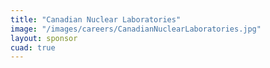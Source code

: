 ```yaml
---
title: "Canadian Nuclear Laboratories"
image: "/images/careers/CanadianNuclearLaboratories.jpg"
layout: sponsor
cuad: true
---
```

